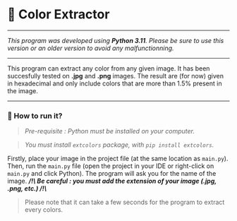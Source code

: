 # 🎨 Color Extractor
---

_This program was developed using **Python 3.11**. Please be sure to use this version or an older version to avoid any malfunctionning._

---

This program can extract any color from any given image. It has been succesfully tested on **.jpg** and **.png** images.
The result are (for now) given in hexadecimal and only include colors that are more than 1.5% present in the image.

---

### 🚀 How to run it?
> _Pre-requisite :_
> _Python must be installed on your computer._

> _You must install `extcolors` package, with `pip install extcolors`._

Firstly, place your image in the project file (at the same location as `main.py`).
Then, run the `main.py` file (open the project in your IDE or right-click on `main.py` and click Python). 
The program will ask you for the name of the image. ***/!\ Be careful : you must add the extension of your image (.jpg, .png, etc.) /!\\***
> Please note that it can take a few seconds for the program to extract every colors.